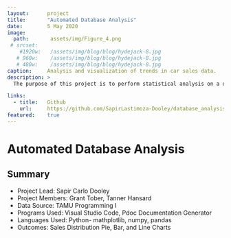 ```yaml
---
layout:      project
title:       "Automated Database Analysis"
date:        5 May 2020
image:
  path:       assets/img/Figure_4.png
 # srcset:
    #1920w:   /assets/img/blog/blog/hydejack-8.jpg
   # 960w:    /assets/img/blog/blog/hydejack-8.jpg
   # 480w:    /assets/img/blog/blog/hydejack-8.jpg
caption:     Analysis and visualization of trends in car sales data.
description: >
  The purpose of this project is to perform statistical analysis on a database of car dealership sales and produce key numerical data using Python. With this data, infographics depicting sales distribution based on different criteria are produced and reasonable assumptions about the total population can be made.

links:
  - title:   Github
    url:     https://github.com/SapirLastimoza-Dooley/database_analysis
featured:    true
---
```

# Automated Database Analysis

## Summary
* Project Lead: Sapir Carlo Dooley
* Project Members: Grant Tober, Tanner Hansard
* Data Source: TAMU Programming I
* Programs Used: Visual Studio Code, Pdoc Documentation Generator
* Languages Used: Python- mathplotlib, numpy, pandas
* Outcomes: Sales Distribution Pie, Bar, and Line Charts
